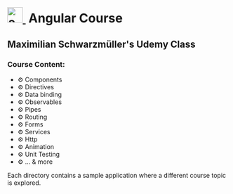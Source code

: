 <br>

# <a href="https://angular.io" target="_blank"> <img src="https://cdn.jsdelivr.net/gh/devicons/devicon/icons/angularjs/angularjs-original.svg" alt="angular" width="35" height="35"/> </a> &nbsp;Angular Course

## Maximilian Schwarzmüller's Udemy Class

### Course Content:

-   ⚙️ Components
-   ⚙️ Directives
-   ⚙️ Data binding
-   ⚙️ Observables
-   ⚙️ Pipes
-   ⚙️ Routing
-   ⚙️ Forms
-   ⚙️ Services
-   ⚙️ Http
-   ⚙️ Animation
-   ⚙️ Unit Testing
-   ⚙️ ... & more

<p> Each directory contains a sample application where a different course topic is explored.</p>
